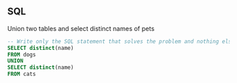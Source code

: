 ## SQL

Union two tables and select distinct names of pets

```sql
-- Write only the SQL statement that solves the problem and nothing else
SELECT distinct(name)
FROM dogs
UNION
SELECT distinct(name)
FROM cats
```
